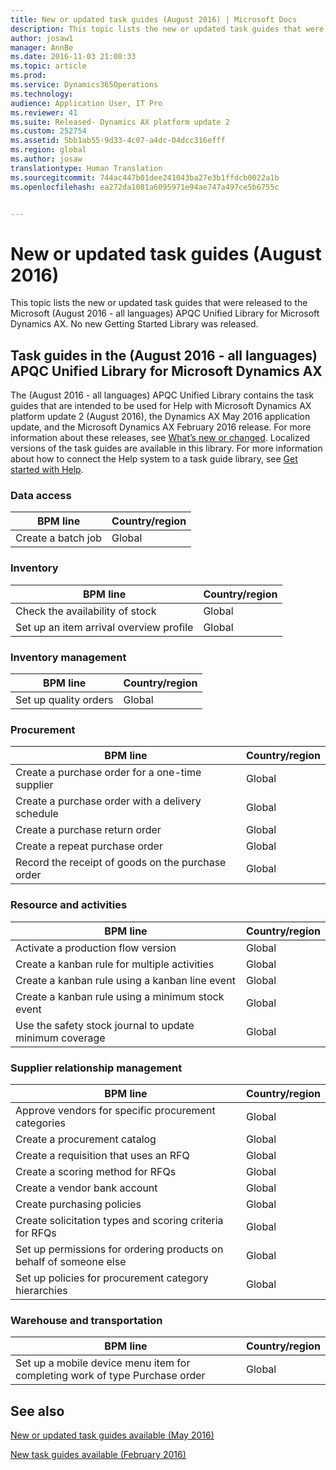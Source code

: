 ```yaml
---
title: New or updated task guides (August 2016) | Microsoft Docs
description: This topic lists the new or updated task guides that were released to the Microsoft (August 2016 - all languages) APQC Unified Library for Microsoft Dynamics AX. No new Getting Started Library was released.
author: josaw1
manager: AnnBe
ms.date: 2016-11-03 21:08:33
ms.topic: article
ms.prod: 
ms.service: Dynamics365Operations
ms.technology: 
audience: Application User, IT Pro
ms.reviewer: 41
ms.suite: Released- Dynamics AX platform update 2
ms.custom: 252754
ms.assetid: 5bb1ab55-9d33-4c07-a4dc-04dcc316efff
ms.region: global
ms.author: josaw
translationtype: Human Translation
ms.sourcegitcommit: 744ac447b01dee241043ba27e3b1ffdcb0022a1b
ms.openlocfilehash: ea272da1081a6095971e94ae747a497ce5b6755c


---
```


# <a name="new-or-updated-task-guides-august-2016"></a>New or updated task guides (August 2016)

This topic lists the new or updated task guides that were released to the Microsoft (August 2016 - all languages) APQC Unified Library for Microsoft Dynamics AX. No new Getting Started Library was released.

<a name="task-guides-in-the-august-2016---all-languages-apqc-unified-library-for-microsoft-dynamics-ax"></a>[]()Task guides in the (August 2016 - all languages) APQC Unified Library for Microsoft Dynamics AX
---------------------------------------------------------------------------------------------------

The (August 2016 - all languages) APQC Unified Library contains the task guides that are intended to be used for Help with Microsoft Dynamics AX platform update 2 (August 2016), the Dynamics AX May 2016 application update, and the Microsoft Dynamics AX February 2016 release. For more information about these releases, see [What’s new or changed](https://docs.microsoft.com/en-us/dynamics365/operations/core/organization-administration/whats-new-or-changed-in-dynamics-ax-7). Localized versions of the task guides are available in this library. For more information about how to connect the Help system to a task guide library, see [Get started with Help](https://docs.microsoft.com/en-us/dynamics365/operations/dev-itpro/system-administration/help-get-started).

### <a name="data-access"></a>Data access

| BPM line           | Country/region |
|--------------------|----------------|
| Create a batch job | Global         |

### <a name="inventory"></a>Inventory

| BPM line                                | Country/region |
|-----------------------------------------|----------------|
| Check the availability of stock         | Global         |
| Set up an item arrival overview profile | Global         |

### <a name="inventory-management"></a>Inventory management

| BPM line              | Country/region |
|-----------------------|----------------|
| Set up quality orders | Global         |

### <a name="procurement"></a>Procurement

| BPM line                                          | Country/region |
|---------------------------------------------------|----------------|
| Create a purchase order for a one-time supplier   | Global         |
| Create a purchase order with a delivery schedule  | Global         |
| Create a purchase return order                    | Global         |
| Create a repeat purchase order                    | Global         |
| Record the receipt of goods on the purchase order | Global         |

### <a name="resource-and-activities"></a>Resource and activities

| BPM line                                                | Country/region |
|---------------------------------------------------------|----------------|
| Activate a production flow version                      | Global         |
| Create a kanban rule for multiple activities            | Global         |
| Create a kanban rule using a kanban line event          | Global         |
| Create a kanban rule using a minimum stock event        | Global         |
| Use the safety stock journal to update minimum coverage | Global         |

### <a name="supplier-relationship-management"></a>Supplier relationship management

| BPM line                                                           | Country/region |
|--------------------------------------------------------------------|----------------|
| Approve vendors for specific procurement categories                | Global         |
| Create a procurement catalog                                       | Global         |
| Create a requisition that uses an RFQ                              | Global         |
| Create a scoring method for RFQs                                   | Global         |
| Create a vendor bank account                                       | Global         |
| Create purchasing policies                                         | Global         |
| Create solicitation types and scoring criteria for RFQs            | Global         |
| Set up permissions for ordering products on behalf of someone else | Global         |
| Set up policies for procurement category hierarchies               | Global         |

### <a name="warehouse-and-transportation"></a>Warehouse and transportation

| BPM line                                                                    | Country/region |
|-----------------------------------------------------------------------------|----------------|
| Set up a mobile device menu item for completing work of type Purchase order | Global         |



<a name="see-also"></a>See also
--------

[New or updated task guides available (May 2016)](https://docs.microsoft.com/en-us/dynamics365/operations/core/get-started/new-or-updated-task-guides-available-may-2016)

[New task guides available (February 2016)](https://docs.microsoft.com/en-us/dynamics365/operations/core/get-started/new-task-guides-available-on-february-2016)




<!--HONumber=Feb17_HO3-->


